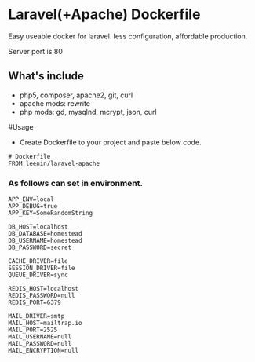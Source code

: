 # Laravel(+Apache) Dockerfile

Easy useable docker for laravel. less configuration, affordable production.

Server port is 80

## What's include

* php5, composer, apache2, git, curl
* apache mods: rewrite
* php mods: gd, mysqlnd, mcrypt, json, curl

#Usage

* Create Dockerfile to your project and paste below code.

```
# Dockerfile
FROM leenin/laravel-apache
```

### As follows can set in environment.

```
APP_ENV=local
APP_DEBUG=true
APP_KEY=SomeRandomString

DB_HOST=localhost
DB_DATABASE=homestead
DB_USERNAME=homestead
DB_PASSWORD=secret

CACHE_DRIVER=file
SESSION_DRIVER=file
QUEUE_DRIVER=sync

REDIS_HOST=localhost
REDIS_PASSWORD=null
REDIS_PORT=6379

MAIL_DRIVER=smtp
MAIL_HOST=mailtrap.io
MAIL_PORT=2525
MAIL_USERNAME=null
MAIL_PASSWORD=null
MAIL_ENCRYPTION=null
```
